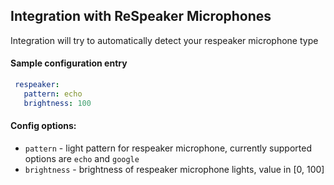 ## Integration with ReSpeaker Microphones

Integration will try to automatically detect your respeaker microphone type

#### Sample configuration entry
  ```yaml
   respeaker:
     pattern: echo
     brightness: 100
  ```

#### Config options:
- `pattern` - light pattern for respeaker microphone, currently supported options are `echo` and `google`
- `brightness` - brightness of respeaker microphone lights, value in [0, 100]
